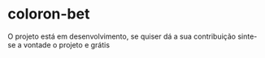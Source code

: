 # coloron-bet
O projeto está em desenvolvimento, se quiser dá a sua contribuição sinte-se a vontade o projeto e grátis
